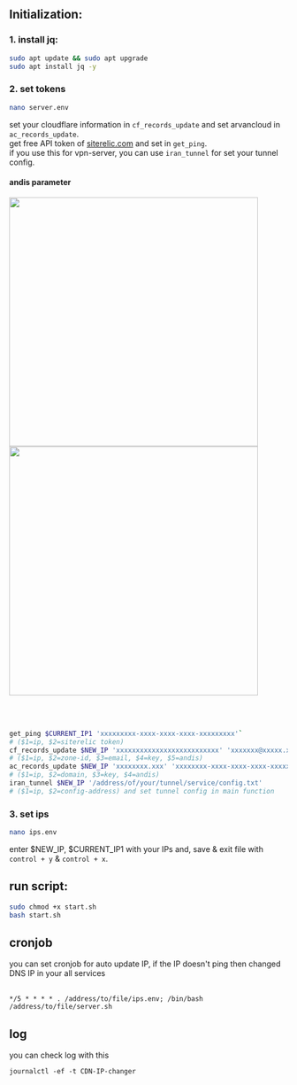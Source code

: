 ## Initialization:


### 1. install jq:
```bash script
sudo apt update && sudo apt upgrade
sudo apt install jq -y
```



### 2. set tokens
```bash script
nano server.env
```
set your cloudflare information in `cf_records_update` and set arvancloud in `ac_records_update`.
</br>
get free API token of [siterelic.com](siterelic.com) and set in `get_ping`.
</br>
if you use this for vpn-server, you can use `iran_tunnel` for set your tunnel config.
#### andis parameter
<img src="https://github.com/parsa-ghasemi/CDN-DNS-ip-changer/assets/105058611/9039f4f1-8309-45c2-b56a-5db3082a0d4c" width="450" >
<img src="https://github.com/parsa-ghasemi/CDN-DNS-ip-changer/assets/105058611/1d3a6705-e6db-4968-a370-4ab9c1cf6bd0" width="450" >

</br></br>
```bash script
get_ping $CURRENT_IP1 'xxxxxxxxx-xxxx-xxxx-xxxx-xxxxxxxxx'`
# ($1=ip, $2=siterelic token)
cf_records_update $NEW_IP 'xxxxxxxxxxxxxxxxxxxxxxxxxx' 'xxxxxxx@xxxxx.xxx' 'xxxxxxxxxxxxxxxxxxxxxxxxxxxxxxxxxx' 'x x'
# ($1=ip, $2=zone-id, $3=email, $4=key, $5=andis)
ac_records_update $NEW_IP 'xxxxxxxx.xxx' 'xxxxxxxx-xxxx-xxxx-xxxx-xxxxxxxxxx' 'x x x'
# ($1=ip, $2=domain, $3=key, $4=andis)
iran_tunnel $NEW_IP '/address/of/your/tunnel/service/config.txt'
# ($1=ip, $2=config-address) and set tunnel config in main function
```




### 3. set ips
```bash script
nano ips.env
```
enter $NEW_IP, $CURRENT_IP1 with your IPs and, save & exit file with `control + y` & `control + x`.




## run script:
```bash script
sudo chmod +x start.sh
bash start.sh
```



## cronjob
you can set cronjob for auto update IP, if the IP doesn't ping then changed DNS IP in your all services
</br></br>
```
*/5 * * * * . /address/to/file/ips.env; /bin/bash /address/to/file/server.sh
```



## log
you can check log with this
```
journalctl -ef -t CDN-IP-changer
```

